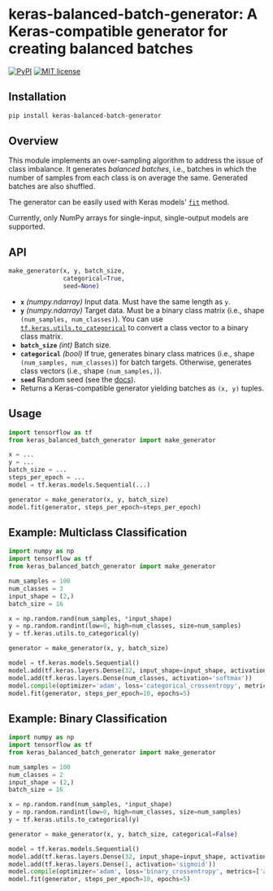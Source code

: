 # keras-balanced-batch-generator: A Keras-compatible generator for creating balanced batches

[![PyPI](https://img.shields.io/pypi/v/keras-balanced-batch-generator.svg)](https://pypi.org/project/keras-balanced-batch-generator/)
[![MIT license](https://img.shields.io/badge/license-MIT-brightgreen.svg)](https://opensource.org/licenses/MIT)

## Installation

```bash
pip install keras-balanced-batch-generator
```

## Overview

This module implements an over-sampling algorithm to address the issue of class imbalance.
It generates *balanced batches*, i.e., batches in which the number of samples from each class is on average the same.
Generated batches are also shuffled.

The generator can be easily used with Keras models'
[`fit`](https://keras.io/api/models/model_training_apis/#fit-method) method.

Currently, only NumPy arrays for single-input, single-output models are supported.

## API

```python
make_generator(x, y, batch_size,
               categorical=True,
               seed=None)
```

- **`x`** *(numpy.ndarray)* Input data. Must have the same length as `y`.
- **`y`** *(numpy.ndarray)* Target data. Must be a binary class matrix (i.e., shape `(num_samples, num_classes)`).
  You can use [`tf.keras.utils.to_categorical`](https://www.tensorflow.org/api_docs/python/tf/keras/utils/to_categorical) to convert a class vector to a binary class matrix.
- **`batch_size`** *(int)* Batch size.
- **`categorical`** *(bool)* If true, generates binary class matrices (i.e., shape `(num_samples, num_classes)`) for batch targets.
  Otherwise, generates class vectors (i.e., shape `(num_samples,)`).
- **`seed`** Random seed (see the [docs](https://docs.python.org/3/library/random.html#random.seed)).
- Returns a Keras-compatible generator yielding batches as `(x, y)` tuples.

## Usage

```python
import tensorflow as tf
from keras_balanced_batch_generator import make_generator

x = ...
y = ...
batch_size = ...
steps_per_epoch = ...
model = tf.keras.models.Sequential(...)

generator = make_generator(x, y, batch_size)
model.fit(generator, steps_per_epoch=steps_per_epoch)
```

## Example: Multiclass Classification

```python
import numpy as np
import tensorflow as tf
from keras_balanced_batch_generator import make_generator

num_samples = 100
num_classes = 3
input_shape = (2,)
batch_size = 16

x = np.random.rand(num_samples, *input_shape)
y = np.random.randint(low=0, high=num_classes, size=num_samples)
y = tf.keras.utils.to_categorical(y)

generator = make_generator(x, y, batch_size)

model = tf.keras.models.Sequential()
model.add(tf.keras.layers.Dense(32, input_shape=input_shape, activation='relu'))
model.add(tf.keras.layers.Dense(num_classes, activation='softmax'))
model.compile(optimizer='adam', loss='categorical_crossentropy', metrics=['accuracy'])
model.fit(generator, steps_per_epoch=10, epochs=5)
```

## Example: Binary Classification

```python
import numpy as np
import tensorflow as tf
from keras_balanced_batch_generator import make_generator

num_samples = 100
num_classes = 2
input_shape = (2,)
batch_size = 16

x = np.random.rand(num_samples, *input_shape)
y = np.random.randint(low=0, high=num_classes, size=num_samples)
y = tf.keras.utils.to_categorical(y)

generator = make_generator(x, y, batch_size, categorical=False)

model = tf.keras.models.Sequential()
model.add(tf.keras.layers.Dense(32, input_shape=input_shape, activation='relu'))
model.add(tf.keras.layers.Dense(1, activation='sigmoid'))
model.compile(optimizer='adam', loss='binary_crossentropy', metrics=['accuracy'])
model.fit(generator, steps_per_epoch=10, epochs=5)
```
